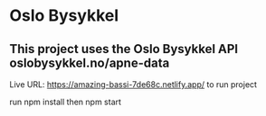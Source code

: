 # Oslo Bysykkel
## This project uses the Oslo Bysykkel API oslobysykkel.no/apne-data

Live URL: https://amazing-bassi-7de68c.netlify.app/
to run project

run npm install
then npm start


